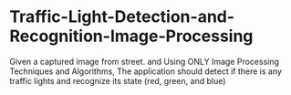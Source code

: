 # Traffic-Light-Detection-and-Recognition-Image-Processing
Given a captured image from street. and Using ONLY Image Processing Techniques and Algorithms, The application should detect if there is any traffic lights and recognize its state (red, green, and blue)

